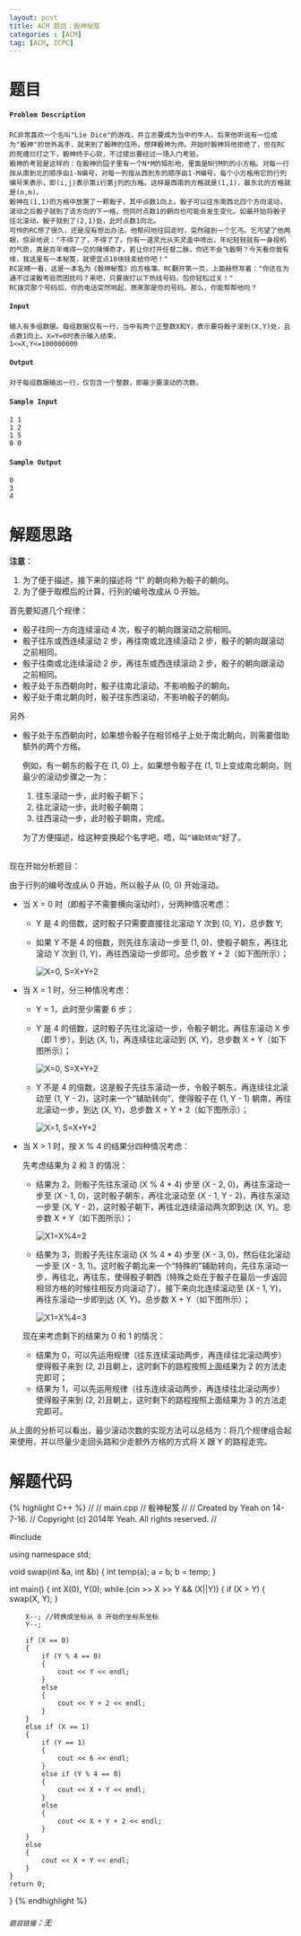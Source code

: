 ```yaml
---
layout: post
title: ACM 题目：骰神秘笈
categories : [ACM]
tag: [ACM, ICPC]
---
```


# 题目

#### `Problem Description`
	RC非常喜欢一个名叫"Lie Dice"的游戏，并立志要成为当中的牛人。后来他听说有一位成为"骰神"的世外高手，就来到了骰神的住所，想拜骰神为师。开始时骰神将他拒绝了，但在RC的死缠烂打之下，骰神终于心软，不过提出要经过一场入门考验。
	骰神的考验是这样的：在骰神的园子里有一个N*M的矩形地，里面是N行M列的小方格。对每一行按从南到北的顺序由1-N编号，对每一列按从西到东的顺序由1-M编号，每个小方格用它的行列编号来表示，即(i,j)表示第i行第j列的方格。这样最西南的方格就是(1,1)，最东北的方格就是(n,m)。
	骰神在(1,1)的方格中放置了一颗骰子，其中点数1向上。骰子可以往东南西北四个方向滚动，滚动之后骰子就到了该方向的下一格，但同时点数1的朝向也可能会发生变化。如最开始将骰子往北滚动，骰子就到了(2,1)处，此时点数1向北。
	可怜的RC想了很久，还是没有想出办法。他郁闷地往回走时，突然碰到一个乞丐。乞丐望了他两眼，惊异地说："不得了了，不得了了。你有一道灵光从天灵盖中喷出，年纪轻轻就有一身投机的气质，真是百年难得一见的赌博奇才。若让你打开任督二脉，你还不会飞骰啊？今天看你我有缘，我这里有一本秘笈，就便宜点10块钱卖给你吧！"
	RC定睛一看，这是一本名为《骰神秘笈》的方格簿。RC翻开第一页，上面赫然写着："你还在为通不过滚骰考验而困扰吗？来吧，只要拨打以下热线号码，包你轻松过关！"
	RC拨完那个号码后，你的电话突然响起，原来那是你的号码。那么，你能帮帮他吗？

#### `Input`
	输入有多组数据。每组数据仅有一行，当中有两个正整数X和Y，表示要将骰子滚到(X,Y)处，且点数1向上。X=Y=0时表示输入结束。
	1<=X,Y<=100000000

#### `Output`
	对于每组数据输出一行，仅包含一个整数，即最少要滚动的次数。

#### `Sample Input`
	1 1
	1 2
	1 5
	0 0

#### `Sample Output`
	0
	3
	4

# 解题思路
<strong>注意</strong>：

1.  为了便于描述，接下来的描述将 “1” 的朝向称为骰子的朝向。
2.  为了便于取模后的计算，行列的编号改成从 0 开始。

首先要知道几个规律：

+   骰子往同一方向连续滚动 4 次，骰子的朝向跟滚动之前相同。
+   骰子往东或西连续滚动 2 步，再往南或北连续滚动 2 步，骰子的朝向跟滚动之前相同。
+   骰子往南或北连续滚动 2 步，再往东或西连续滚动 2 步，骰子的朝向跟滚动之前相同。
+   骰子处于东西朝向时，骰子往南北滚动，不影响骰子的朝向。
+   骰子处于南北朝向时，骰子往东西滚动，不影响骰子的朝向。

另外

+   骰子处于东西朝向时，如果想令骰子在相邻格子上处于南北朝向，则需要借助额外的两个方格。

   	例如，有一朝东的骰子在 (1, 0) 上，如果想令骰子在 (1, 1)上变成南北朝向，则最少的滚动步骤之一为：
	
   	1.  往东滚动一步，此时骰子朝下；
   	2.  往北滚动一步，此时骰子朝南；
   	3.  往西滚动一步，此时骰子朝南，完成。
   	
   	为了方便描述，给这种变换起个名字吧，唔，叫`“辅助转向”`好了。

<br/>
现在开始分析题目：

由于行列的编号改成从 0 开始，所以骰子从 (0, 0) 开始滚动。

+   当 X = 0 时（即骰子不需要横向滚动时），分两种情况考虑：

    +   Y 是 4 的倍数，这时骰子只需要直接往北滚动 Y 次到 (0, Y)，总步数 Y;

    +   如果 Y 不是 4 的倍数，则先往东滚动一步至 (1, 0)，使骰子朝东，再往北滚动 Y 次到 (1, Y)，再往西滚动一步即可。总步数 Y + 2（如下图所示）；

        ![X=0, S=X+Y+2](/assets/images/posts/骰神秘笈-1.png)

+   当 X = 1 时，分三种情况考虑：

    +   Y = 1，此时至少需要 6 步；

    +   Y 是 4 的倍数，这时骰子先往北滚动一步，令骰子朝北，再往东滚动 X 步（即 1 步），到达 (X, 1)，再连续往北滚动到 (X, Y)，总步数 X + Y（如下图所示）；

        ![X=0, S=X+Y+2](/assets/images/posts/骰神秘笈-2.png)

    +   Y 不是 4 的倍数，这是骰子先往东滚动一步，令骰子朝东，再连续往北滚动至 (1, Y - 2)，这时来一个“辅助转向”，使得骰子在 (1, Y - 1) 朝南，再往北滚动一步，到达 (X, Y)，总步数 X + Y + 2（如下图所示）；

        ![X=1, S=X+Y+2](/assets/images/posts/骰神秘笈-3.png)

+   当 X > 1 时，按 X % 4 的结果分四种情况考虑：

    先考虑结果为 2 和 3 的情况：

    +   结果为 2，则骰子先往东滚动 (X % 4 * 4) 步至 (X - 2, 0)，再往东滚动一步至 (X - 1, 0)，这时骰子朝东，再往北滚动至 (X - 1, Y - 2)，再往东滚动一步至 (X, Y - 2)，这时骰子朝下，再往北连续滚动两次即到达 (X, Y)。总步数 X + Y（如下图所示）；

        ![X1=X%4=2](/assets/images/posts/骰神秘笈-4.png)

    +   结果为 3，则骰子先往东滚动 (X % 4 * 4) 步至 (X - 3, 0)，然后往北滚动一步至 (X - 3, 1)。这时骰子朝北来一个“特殊的”辅助转向，先往东滚动一步，再往北，再往东，使得骰子朝西（特殊之处在于骰子在最后一步返回相邻方格的时候往相反方向滚动了）。接下来向北连续滚动至 (X - 1, Y)，再往东滚动一步即到达 (X, Y)。总步数 X + Y（如下图所示）；

        ![X1=X%4=3](/assets/images/posts/骰神秘笈-5.png)

    现在来考虑剩下的结果为 0 和 1 的情况：

    +   结果为 0，可以先运用规律（往东连续滚动两步，再连续往北滚动两步）使得骰子来到 (2, 2)且朝上，这时剩下的路程按照上面结果为 2 的方法走完即可；
    +   结果为 1，可以先运用规律（往东连续滚动两步，再连续往北滚动两步）使得骰子来到 (2, 2)且朝上，这时剩下的路程按照上面结果为 3 的方法走完即可。

从上面的分析可以看出，最少滚动次数的实现方法可以总结为：将几个规律组合起来使用，并以尽量少走回头路和少走额外方格的方式将 X 跟 Y 的路程走完。

# 解题代码

<!--lint disable-->

{% highlight C++ %}
//
//  main.cpp
//  骰神秘笈
//
//  Created by Yeah on 14-7-16.
//  Copyright (c) 2014年 Yeah. All rights reserved.
//

#include <iostream>

using namespace std;

void swap(int &a, int &b)
{
    int temp(a);
    a = b;
    b = temp;
}

int main()
{
    int X(0), Y(0);
    while (cin >> X >> Y && (X||Y))
    {
        if (X > Y)
        {
            swap(X, Y);
        }
        
        X--; //转换成坐标从 0 开始的坐标系坐标
        Y--;
        
        if (X == 0)
        {
            if (Y % 4 == 0)
            {
                cout << Y << endl;
            }
            else
            {
                cout << Y + 2 << endl;
            }
        }
        else if (X == 1)
        {
            if (Y == 1)
            {
                cout << 6 << endl;
            }
            else if (Y % 4 == 0)
            {
                cout << X + Y << endl;
            }
            else
            {
                cout << X + Y + 2 << endl;
            }
        }
        else
        {
            cout << X + Y << endl;
        }
    }
    return 0;
}
{% endhighlight %}

<!--lint enable-->

###### `题目链接`：无

